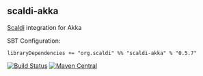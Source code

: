 ## scaldi-akka

[Scaldi](http://scaldi.org) integration for Akka

SBT Configuration:

    libraryDependencies += "org.scaldi" %% "scaldi-akka" % "0.5.7"

[![Build Status](https://travis-ci.org/scaldi/scaldi-akka.png)](https://travis-ci.org/scaldi/scaldi-akka) [![Maven Central](https://maven-badges.herokuapp.com/maven-central/org.scaldi/scaldi-akka_2.11/badge.svg)](https://maven-badges.herokuapp.com/maven-central/org.scaldi/scaldi-akka_2.11)
